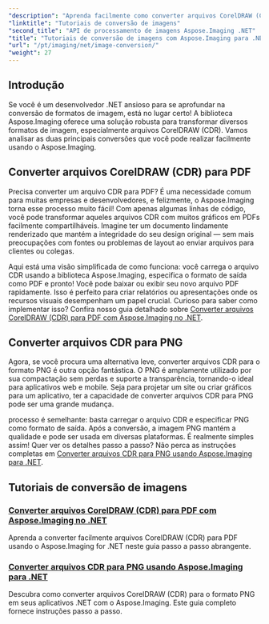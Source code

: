 ```yaml
---
"description": "Aprenda facilmente como converter arquivos CorelDRAW (CDR) para PDF e PNG com tutoriais abrangentes do Aspose.Imaging personalizados para desenvolvedores .NET."
"linktitle": "Tutoriais de conversão de imagens"
"second_title": "API de processamento de imagens Aspose.Imaging .NET"
"title": "Tutoriais de conversão de imagens com Aspose.Imaging para .NET"
"url": "/pt/imaging/net/image-conversion/"
"weight": 27
---
```


## Introdução

Se você é um desenvolvedor .NET ansioso para se aprofundar na conversão de formatos de imagem, está no lugar certo! A biblioteca Aspose.Imaging oferece uma solução robusta para transformar diversos formatos de imagem, especialmente arquivos CorelDRAW (CDR). Vamos analisar as duas principais conversões que você pode realizar facilmente usando o Aspose.Imaging.

## Converter arquivos CorelDRAW (CDR) para PDF

Precisa converter um arquivo CDR para PDF? É uma necessidade comum para muitas empresas e desenvolvedores, e felizmente, o Aspose.Imaging torna esse processo muito fácil! Com apenas algumas linhas de código, você pode transformar aqueles arquivos CDR com muitos gráficos em PDFs facilmente compartilháveis. Imagine ter um documento lindamente renderizado que mantém a integridade do seu design original — sem mais preocupações com fontes ou problemas de layout ao enviar arquivos para clientes ou colegas. 

Aqui está uma visão simplificada de como funciona: você carrega o arquivo CDR usando a biblioteca Aspose.Imaging, especifica o formato de saída como PDF e pronto! Você pode baixar ou exibir seu novo arquivo PDF rapidamente. Isso é perfeito para criar relatórios ou apresentações onde os recursos visuais desempenham um papel crucial. Curioso para saber como implementar isso? Confira nosso guia detalhado sobre [Converter arquivos CorelDRAW (CDR) para PDF com Aspose.Imaging no .NET](./convert-cdr-files-to-pdf/).

## Converter arquivos CDR para PNG

Agora, se você procura uma alternativa leve, converter arquivos CDR para o formato PNG é outra opção fantástica. O PNG é amplamente utilizado por sua compactação sem perdas e suporte a transparência, tornando-o ideal para aplicativos web e mobile. Seja para projetar um site ou criar gráficos para um aplicativo, ter a capacidade de converter arquivos CDR para PNG pode ser uma grande mudança.

processo é semelhante: basta carregar o arquivo CDR e especificar PNG como formato de saída. Após a conversão, a imagem PNG mantém a qualidade e pode ser usada em diversas plataformas. É realmente simples assim! Quer ver os detalhes passo a passo? Não perca as instruções completas em [Converter arquivos CDR para PNG usando Aspose.Imaging para .NET](./convert-cdr-files-to-png/).

## Tutoriais de conversão de imagens
### [Converter arquivos CorelDRAW (CDR) para PDF com Aspose.Imaging no .NET](./convert-cdr-files-to-pdf/)
Aprenda a converter facilmente arquivos CorelDRAW (CDR) para PDF usando o Aspose.Imaging for .NET neste guia passo a passo abrangente.
### [Converter arquivos CDR para PNG usando Aspose.Imaging para .NET](./convert-cdr-files-to-png/)
Descubra como converter arquivos CorelDRAW (CDR) para o formato PNG em seus aplicativos .NET com o Aspose.Imaging. Este guia completo fornece instruções passo a passo.